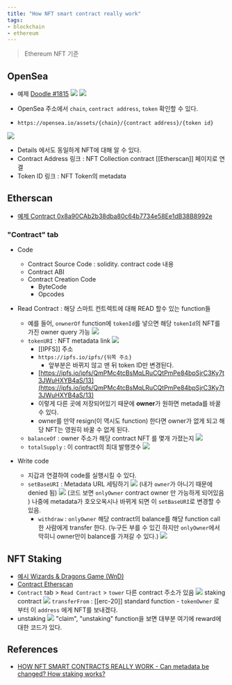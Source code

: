 ```yaml
---
title: "How NFT smart contract really work"
tags:
- blockchain
- ethereum
---
```


> Ethereum NFT 기준

## OpenSea 

- 예제 [Doodle #1815](https://opensea.io/assets/ethereum/0x8a90cab2b38dba80c64b7734e58ee1db38b8992e/1815)
![](https://user-images.githubusercontent.com/2231510/204299525-29388efa-cc3f-4fed-bd2b-9acc83e8d2a5.png")
![](https://user-images.githubusercontent.com/2231510/204299525-29388efa-cc3f-4fed-bd2b-9acc83e8d2a5.png)

- OpenSea 주소에서 `chain`, `contract address`, `token` 확인할 수 있다.
- `https://opensea.io/assets/{chain}/{contract address}/{token id}`

![](https://user-images.githubusercontent.com/2231510/204303462-86a6c32d-033c-4052-ac52-c559d0a2c944.png)
- Details 에서도 동일하게 NFT에 대해 알 수 있다.
- Contract Address 링크 : NFT Collection contract [[Etherscan]] 페이지로 연결
- Token ID 링크 : NFT Token의 metadata 

## Etherscan
- [예제 Contract 0x8a90CAb2b38dba80c64b7734e58Ee1dB38B8992e](https://etherscan.io/address/0x8a90cab2b38dba80c64b7734e58ee1db38b8992e)

### "Contract" tab
- Code
	- Contract Source Code : solidity. contract code 내용
	- Contract ABI 
	- Contract Creation Code
		- ByteCode
		- Opcodes
- Read Contract : 해당 스마트 컨트렉트에 대해 READ 할수 있는 function들 
	- 예를 들어, `onwnerOf`  function에 `tokenId`를 넣으면 해당 `tokenId`의 NFT를 가진 owner query 가능
	  ![](https://user-images.githubusercontent.com/2231510/204311713-6f1ea517-9144-43bc-9add-3e39f0ce9386.png)
	- `tokenURI` : NFT metadata link 
	  ![](https://user-images.githubusercontent.com/2231510/204314326-005287a8-b0f2-43d6-a94a-dd5b8c4bac92.png)
	  - [[IPFS]] 주소
	  - `https://ipfs.io/ipfs/{뒤쪽 주소}` 
		  - 앞부분은 바뀌지 않고 맨 뒤 token ID만 변경된다. 
	  - [https://ipfs.io/ipfs/QmPMc4tcBsMqLRuCQtPmPe84bpSjrC3Ky7t3JWuHXYB4aS/13](https://ipfs.io/ipfs/QmPMc4tcBsMqLRuCQtPmPe84bpSjrC3Ky7t3JWuHXYB4aS/13)
	  - 이렇게 다른 곳에 저장되어있기 때문에 **owner**가 원하면 metada를 바꿀 수 있다.
	  - owner를 만약 resign(이 역시도 function) 한다면 owner가 없게 되고 해당 NFT는 영원히 바꿀 수 없게 된다. 
	- `balanceOf` : owner 주소가 해당 contract NFT 를 몇개 가졌는지 
	  ![](https://user-images.githubusercontent.com/2231510/204318782-5f27a4cd-4f0d-42ff-92cc-04e2d2cdf3d7.png)
	- `totalSupply` : 이 contract의 최대 발행갯수 
	  ![](https://user-images.githubusercontent.com/2231510/204319392-9b9c2e31-1b97-43f7-8a67-ee509a4594a2.png)
	  
- Write code 
	- 지갑과 연결하여 code를 실행시킬 수 있다. 
	- `setBaseURI` : Metadata URL 세팅하기 
	  ![](https://user-images.githubusercontent.com/2231510/204317487-52539b7e-2fe6-444f-b450-f93f8cd83604.png)
	  (내가 `owner`가 아니기 때문에 denied 됨)
	  ![](https://user-images.githubusercontent.com/2231510/204317791-d5d95e9d-1074-453d-b198-e8f78f78c8d6.png)
	  (코드 보면 `onlyOwner` contract owner 만 가능하게 되어있음 )
	  나중에 metadata가 호오오옥시나 바뀌게 되면 이 `setBaseURI`로 변경할 수 있음. 
	  - `withdraw` : `onlyOwner`
	    해당 contract의 balance를 해당 function call 한 사람에게 transfer 한다. (누구든 부를 수 있긴 하지만 `onlyOwner`에서 막히니 owner만이 balance를 가져갈 수 있다.)
	    ![](https://user-images.githubusercontent.com/2231510/204320002-9f55dc99-5744-4f15-ac68-8cc8d5480336.png)
	    
## NFT Staking
- [예시 Wizards & Dragons Game (WnD)](https://opensea.io/collection/wizards-dragons-game-v2)
- [Contract Etherscan](https://etherscan.io/address/0x999e88075692bcee3dbc07e7e64cd32f39a1d3ab#readContract)
- `Contract` tab > `Read Contract` > `tower` 다른 contract 주소가 있음
  ![](https://user-images.githubusercontent.com/2231510/204322362-d41719e9-015d-403f-91e0-8bc9986dfd42.png)
  staking contract 
  ![](https://user-images.githubusercontent.com/2231510/204323453-a5c3738a-c8d6-45cd-a02b-40523d298f07.png)
  `transferFrom` : [[erc-20]] standard function
	  - `tokenOwner` 로 부터 이 `address` 에게 NFT를 보내겠다. 
- unstaking
  ![](https://user-images.githubusercontent.com/2231510/204324932-81b03754-0647-4039-9982-b511ff4bca45.png)
  "claim", "unstaking" function을 보면 대부분 여기에 reward에 대한 코드가 있다. 


## References
- [HOW NFT SMART CONTRACTS REALLY WORK - Can metadata be changed? How staking works?](https://www.youtube.com/watch?v=Wu436_IwWmo)
